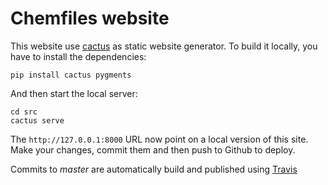# Chemfiles website

This website use [cactus](https://github.com/koenbok/Cactus) as static website generator.
To build it locally, you have to install the dependencies:

```
pip install cactus pygments
```

And then start the local server:
```
cd src
cactus serve
```

The `http://127.0.0.1:8000` URL now point on a local version of this site. Make your
changes, commit them and then push to Github to deploy.

Commits to *master* are automatically build and published using [Travis](https://travis-ci.org/chemfiles/chemfiles.github.io)
